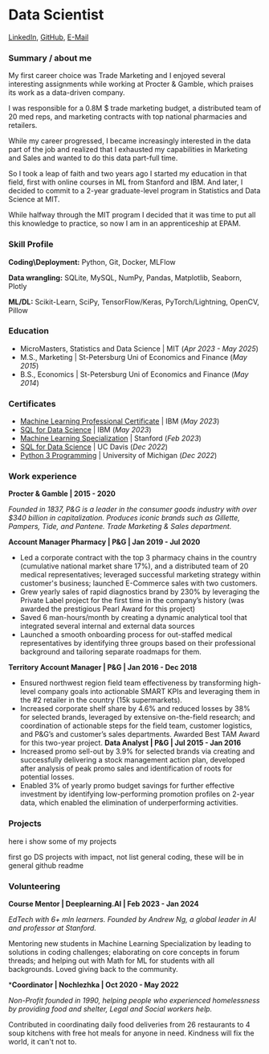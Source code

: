 # Data Scientist
[LinkedIn](https://www.linkedin.com/in/elena-luchina/), [GitHub](https://github.com/le-luchina/), [E-Mail](mailto:elena.luchina15@gmail.com)

### Summary / about me
My first career choice was Trade Marketing and I enjoyed several interesting assignments while working at Procter & Gamble, which praises its work as a data-driven company. 

I was responsible for a 0.8M $ trade marketing budget, a distributed team of 20 med reps, and marketing contracts with top national pharmacies and retailers. 

While my career progressed, I became increasingly interested in the data part of the job and realized that I exhausted my capabilities in Marketing and Sales and wanted to do this data part-full time. 

So I took a leap of faith and two years ago I started my education in that field, first with online courses in ML from Stanford and IBM. And later, I decided to commit to a 2-year graduate-level program in Statistics and Data Science at MIT.


While halfway through the MIT program I decided that it was time to put all this knowledge to practice, so now I am in an apprenticeship at EPAM.


### Skill Profile
**Coding\Deployment:** Python, Git, Docker, MLFlow

**Data wrangling:** SQLite, MySQL, NumPy, Pandas, Matplotlib, Seaborn, Plotly

**ML/DL:** Scikit-Learn, SciPy, TensorFlow/Keras, PyTorch/Lightning, OpenCV, Pillow

### Education
- MicroMasters, Statistics and Data Science | MIT (_Apr 2023 - May 2025_)								       		
- M.S., Marketing	| St-Petersburg Uni of Economics and Finance (_May 2015_)	 			        		
- B.S., Economics | St-Petersburg Uni of Economics and Finance (_May 2014_)

### Certificates
- [Machine Learning Professional Certificate](https://www.coursera.org/account/accomplishments/specialization/certificate/BJNENZMA7VZ8/) | IBM (_May 2023_)
- [SQL for Data Science](https://www.credly.com/badges/57b9d6d4-8682-48e8-a54e-9b3a08916fe5/public_url/) | IBM (_May 2023_)
- [Machine Learning Specialization](https://www.coursera.org/account/accomplishments/specialization/certificate/NNVST77B27X2/) | Stanford (_Feb 2023_)
- [SQL for Data Science](https://www.coursera.org/account/accomplishments/certificate/GBHHUCL6ZX32/) | UC Davis (_Dec 2022_)
- [Python 3 Programming](https://drive.google.com/file/d/1vDU7yFPgE-1IAfL9V46NasB1Bgy6XNH0/view?usp=sharing/) | University of Michigan (_Dec 2022_)


### Work experience
**Procter & Gamble | 2015 - 2020**

_Founded in 1837, P&G is a leader in the consumer goods industry with over $340 billion in capitalization. Produces iconic brands such as Gillette, Pampers, Tide, and Pantene. Trade Marketing & Sales department._

**Account Manager Pharmacy | P&G | Jan 2019 - Jul 2020**
- Led a corporate contract with the top 3 pharmacy chains in the country (cumulative national market share 17%), and a distributed team of 20 medical representatives; leveraged successful marketing strategy  within customer's business; launched E-Commerce sales with two customers.
- Grew yearly sales of rapid diagnostics brand by 230% by leveraging the Private Label project for the first time in the company’s history (was awarded the prestigious Pearl Award for this project)
- Saved 6 man-hours/month by creating a dynamic analytical tool that integrated several internal and external data sources
- Launched a smooth onboarding process for out-staffed medical representatives by identifying three groups based on their professional background and tailoring separate roadmaps for them.

**Territory Account Manager | P&G | Jan 2016 - Dec 2018**
- Ensured northwest region field team effectiveness by transforming high-level company goals into actionable SMART KPIs and leveraging them in the #2 retailer in the country (15k supermarkets).
- Increased corporate shelf share by 4.6% and reduced losses by 38% for selected brands, leveraged by extensive on-the-field research; and coordination of actionable steps for the field team, customer logistics, and P&G’s and customer’s sales departments. Awarded Best TAM Award for this two-year project.
**Data Analyst | P&G | Jul 2015 - Jan 2016**
- Increased promo sell-out by 3.9% for selected brands via creating and successfully delivering a stock management action plan, developed after analysis of peak promo sales and identification of roots for potential losses.
- Enabled 3% of yearly promo budget savings for further effective investment by identifying low-performing promotion profiles on 2-year data, which enabled the elimination of underperforming activities.

### Projects
here i show some of my projects

first go DS projects with impact, not list general coding, these will be in general github readme

### Volunteering
**Course Mentor | Deeplearning.AI | Feb 2023 - Jan 2024**

_EdTech with 6+ mln learners. Founded by Andrew Ng, a global leader in AI and professor at Stanford._

Mentoring new students in Machine Learning Specialization by leading to solutions in coding challenges; elaborating on core concepts in forum threads; and helping out with Math for ML for students with all backgrounds. Loved giving back to the community.

***Coordinator | Nochlezhka | Oct 2020 - May 2022**

_Non-Profit founded in 1990, helping people who experienced homelessness by providing food and shelter, Legal and Social workers help._

Contributed in coordinating daily food deliveries from 26 restaurants to 4 soup kitchens with free hot meals for anyone in need. Kindness will fix the world, it can't not to.

